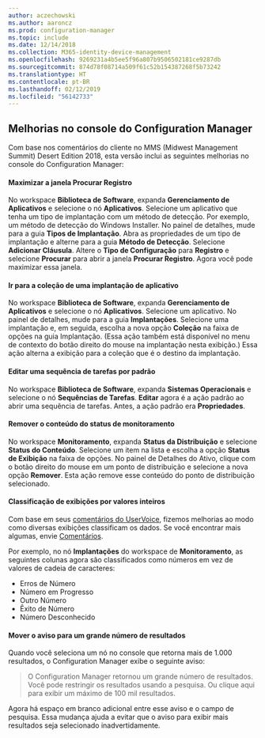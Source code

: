 ```yaml
---
author: aczechowski
ms.author: aaroncz
ms.prod: configuration-manager
ms.topic: include
ms.date: 12/14/2018
ms.collection: M365-identity-device-management
ms.openlocfilehash: 9269231a4b5ee5f96a807b9506502181ce9287db
ms.sourcegitcommit: 874d78f08714a509f61c52b154387268f5b73242
ms.translationtype: HT
ms.contentlocale: pt-BR
ms.lasthandoff: 02/12/2019
ms.locfileid: "56142733"
---
```

## <a name="bkmk_console"></a> Melhorias no console do Configuration Manager
<!--3594151--> Com base nos comentários do cliente no MMS (Midwest Management Summit) Desert Edition 2018, esta versão inclui as seguintes melhorias no console do Configuration Manager:

#### <a name="maximize-the-browse-registry-window"></a>Maximizar a janela Procurar Registro
No workspace **Biblioteca de Software**, expanda **Gerenciamento de Aplicativos** e selecione o nó **Aplicativos**. Selecione um aplicativo que tenha um tipo de implantação com um método de detecção. Por exemplo, um método de detecção do Windows Installer. No painel de detalhes, mude para a guia **Tipos de Implantação**. Abra as propriedades de um tipo de implantação e alterne para a guia **Método de Detecção**. Selecione **Adicionar Cláusula**. Altere o **Tipo de Configuração** para **Registro** e selecione **Procurar** para abrir a janela **Procurar Registro**. Agora você pode maximizar essa janela.  

#### <a name="go-to-the-collection-from-an-application-deployment"></a>Ir para a coleção de uma implantação de aplicativo
No workspace **Biblioteca de Software**, expanda **Gerenciamento de Aplicativos** e selecione o nó **Aplicativos**. Selecione um aplicativo. No painel de detalhes, mude para a guia **Implantações**. Selecione uma implantação e, em seguida, escolha a nova opção **Coleção** na faixa de opções na guia Implantação. (Essa ação também está disponível no menu de contexto do botão direito do mouse na implantação nesta exibição.) Essa ação alterna a exibição para a coleção que é o destino da implantação.

#### <a name="edit-a-task-sequence-by-default"></a>Editar uma sequência de tarefas por padrão
No workspace **Biblioteca de Software**, expanda **Sistemas Operacionais** e selecione o nó **Sequências de Tarefas**. **Editar** agora é a ação padrão ao abrir uma sequência de tarefas. Antes, a ação padrão era **Propriedades**.  

#### <a name="remove-content-from-monitoring-status"></a>Remover o conteúdo do status de monitoramento
No workspace **Monitoramento**, expanda **Status da Distribuição** e selecione **Status do Conteúdo**. Selecione um item na lista e escolha a opção **Status de Exibição** na faixa de opções. No painel de Detalhes do Ativo, clique com o botão direito do mouse em um ponto de distribuição e selecione a nova opção **Remover**. Esta ação remove esse conteúdo do ponto de distribuição selecionado.

#### <a name="views-sort-by-integer-values"></a>Classificação de exibições por valores inteiros
Com base em seus [comentários do UserVoice](https://configurationmanager.uservoice.com/forums/300492-ideas/suggestions/31791718-columns-with-numbers-should-sort-using-natural-no), fizemos melhorias ao modo como diversas exibições classificam os dados. Se você encontrar mais algumas, envie [Comentários](/sccm/core/understand/find-help#product-feedback).  

Por exemplo, no nó **Implantações** do workspace de **Monitoramento**, as seguintes colunas agora são classificados como números em vez de valores de cadeia de caracteres:  

- Erros de Número
- Número em Progresso
- Outro Número
- Êxito de Número
- Número Desconhecido  

#### <a name="move-the-warning-for-a-large-number-of-results"></a>Mover o aviso para um grande número de resultados
Quando você seleciona um nó no console que retorna mais de 1.000 resultados, o Configuration Manager exibe o seguinte aviso:

> O Configuration Manager retornou um grande número de resultados. Você pode restringir os resultados usando a pesquisa. Ou clique aqui para exibir um máximo de 100 mil resultados.  

Agora há espaço em branco adicional entre esse aviso e o campo de pesquisa. Essa mudança ajuda a evitar que o aviso para exibir mais resultados seja selecionado inadvertidamente. 


